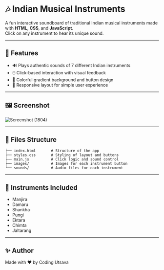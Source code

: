 
# 🎶 Indian Musical Instruments

A fun interactive soundboard of traditional Indian musical instruments made with **HTML**, **CSS**, and **JavaScript**.  
Click on any instrument to hear its unique sound.

---

## 🚀 Features

- 🔊 Plays authentic sounds of 7 different Indian instruments
- 🖱️ Click-based interaction with visual feedback
- 🎨 Colorful gradient background and button design
- 📱 Responsive layout for simple user experience

---

## 🖼️ Screenshot

![Screenshot (1804)](https://github.com/user-attachments/assets/a906b260-98d2-4ed2-b24a-c721d95dd9d1)


---

## 📁 Files Structure
```
├── index.html       # Structure of the app
├── styles.css       # Styling of layout and buttons
├── main.js          # Click logic and sound control
├── images/          # Images for each instrument button
└── sounds/          # Audio files for each instrument
```

---

## 🎼 Instruments Included

- Manjira
- Damaru
- Shankha
- Pungi
- Ektara
- Chimta
- Jaltarang

---

## ✨ Author
Made with ❤️ by Coding Utsava





